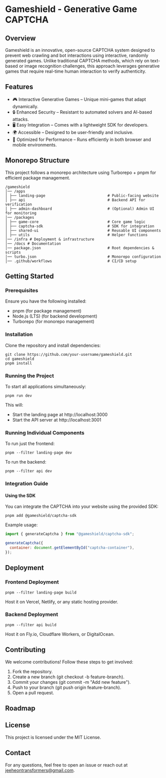 # Gameshield - Generative Game CAPTCHA

## Overview

Gameshield is an innovative, open-source CAPTCHA system designed to prevent web crawling and bot interactions using interactive, randomly generated games. Unlike traditional CAPTCHA methods, which rely on text-based or image recognition challenges, this approach leverages generative games that require real-time human interaction to verify authenticity.

## Features

- 🎮 Interactive Generative Games – Unique mini-games that adapt dynamically.
- 🔒 Enhanced Security – Resistant to automated solvers and AI-based attacks.
- 🖥️ Easy Integration – Comes with a lightweight SDK for developers.
- 🌍 Accessible – Designed to be user-friendly and inclusive.
- 🚀 Optimized for Performance – Runs efficiently in both browser and mobile environments.

## Monorepo Structure

This project follows a monorepo architecture using Turborepo + pnpm for efficient package management.

```
/gameshield
│── /apps
│ ├── landing-page                            # Public-facing website
│ ├── api                                     # Backend API for verification
│ ├── admin-dashboard                         # (Optional) Admin UI for monitoring
│── /packages
│ ├── game-core                               # Core game logic
│ ├── captcha-sdk                             # SDK for integration
│ ├── shared-ui                               # Reusable UI components
│ ├── utils                                   # Helper functions
│── /infra # Deployment & infrastructure
│── /docs # Documentation
│── package.json                              # Root dependencies & scripts
│── turbo.json                                # Monorepo configuration
│── .github/workflows                         # CI/CD setup
```

## Getting Started

### Prerequisites

Ensure you have the following installed:

- pnpm (for package management)
- Node.js (LTS) (for backend development)
- Turborepo (for monorepo management)

### Installation

Clone the repository and install dependencies:

```
git clone https://github.com/your-username/gameshield.git
cd gameshield
pnpm install
```

### Running the Project

To start all applications simultaneously:

```
pnpm run dev
```

This will:

- Start the landing page at http://localhost:3000
- Start the API server at http://localhost:3001

### Running Individual Components

To run just the frontend:

```
pnpm --filter landing-page dev
```

To run the backend:

```
pnpm --filter api dev
```

### Integration Guide

#### Using the SDK

You can integrate the CAPTCHA into your website using the provided SDK:

```
pnpm add @gameshield/captcha-sdk
```

Example usage:

```javascript
import { generateCaptcha } from "@gameshield/captcha-sdk";

generateCaptcha({
  container: document.getElementById("captcha-container"),
});
```

## Deployment

### Frontend Deployment

```
pnpm --filter landing-page build
```

Host it on Vercel, Netlify, or any static hosting provider.

### Backend Deployment

```
pnpm --filter api build
```

Host it on Fly.io, Cloudflare Workers, or DigitalOcean.

## Contributing

We welcome contributions! Follow these steps to get involved:

1. Fork the repository.
2. Create a new branch (git checkout -b feature-branch).
3. Commit your changes (git commit -m "Add new feature").
4. Push to your branch (git push origin feature-branch).
5. Open a pull request.

## Roadmap

## License

This project is licensed under the MIT License.

## Contact

For any questions, feel free to open an issue or reach out at jeeheontransformers@gmail.com.
